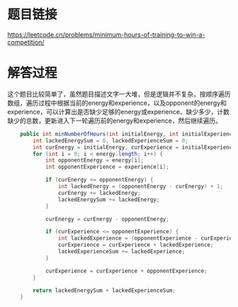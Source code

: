 # 题目链接
https://leetcode.cn/problems/minimum-hours-of-training-to-win-a-competition/

# 解答过程
这个题目比较简单了，虽然题目描述文字一大堆，但是逻辑并不复杂。按顺序遍历数组，遍历过程中根据当前的energy和experience，以及opponent的energy和experience，可以计算出是否缺少足够的energy或experience、缺少多少，计数缺少的总数，更新进入下一轮遍历前的energy和experience，然后继续遍历。

```java
	public int minNumberOfHours(int initialEnergy, int initialExperience, int[] energy, int[] experience) {
		int lackedEnergySum = 0, lackedExperienceSum = 0;
		int curEnergy = initialEnergy, curExperience = initialExperience;
		for (int i = 0; i < energy.length; i++) {
			int opponentEnergy = energy[i];
			int opponentExperience = experience[i];

			if (curEnergy <= opponentEnergy) {
				int lackedEnergy = (opponentEnergy - curEnergy) + 1;
				curEnergy += lackedEnergy;
				lackedEnergySum += lackedEnergy;
			}

			curEnergy = curEnergy - opponentEnergy;

			if (curExperience <= opponentExperience) {
				int lackedExperience = (opponentExperience - curExperience) + 1;
				curExperience = curExperience + lackedExperience;
				lackedExperienceSum += lackedExperience;
			}

			curExperience = curExperience + opponentExperience;
		}

		return lackedEnergySum + lackedExperienceSum;
	}
```